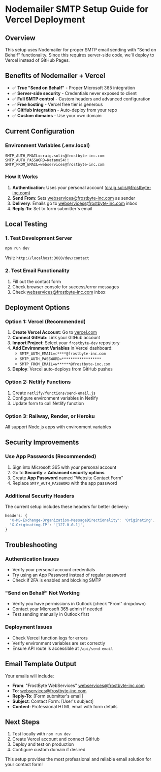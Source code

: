 # Nodemailer SMTP Setup Guide for Vercel Deployment

## Overview

This setup uses Nodemailer for proper SMTP email sending with "Send on Behalf" functionality. Since this requires server-side code, we'll deploy to Vercel instead of GitHub Pages.

## Benefits of Nodemailer + Vercel

- ✅ **True "Send on Behalf"** - Proper Microsoft 365 integration
- ✅ **Server-side security** - Credentials never exposed to client
- ✅ **Full SMTP control** - Custom headers and advanced configuration
- ✅ **Free hosting** - Vercel free tier is generous
- ✅ **GitHub integration** - Auto-deploy from your repo
- ✅ **Custom domains** - Use your own domain

## Current Configuration

### Environment Variables (.env.local)

```env
SMTP_AUTH_EMAIL=craig.solis@frostbyte-inc.com
SMTP_AUTH_PASSWORD=Katana54!!
SMTP_FROM_EMAIL=webservices@frostbyte-inc.com
```

### How It Works

1. **Authentication**: Uses your personal account (craig.solis@frostbyte-inc.com)
2. **Send From**: Sets webservices@frostbyte-inc.com as sender
3. **Delivery**: Emails go to webservices@frostbyte-inc.com inbox
4. **Reply-To**: Set to form submitter's email

## Local Testing

### 1. Test Development Server

```bash
npm run dev
```

Visit: `http://localhost:3000/dev/contact`

### 2. Test Email Functionality

1. Fill out the contact form
2. Check browser console for success/error messages
3. Check webservices@frostbyte-inc.com inbox

## Deployment Options

### Option 1: Vercel (Recommended)

1. **Create Vercel Account**: Go to [vercel.com](https://vercel.com)
2. **Connect GitHub**: Link your GitHub account
3. **Import Project**: Select your `frostbyte-dev` repository
4. **Add Environment Variables** in Vercel dashboard:
   - `SMTP_AUTH_EMAIL=c****@frostbyte-inc.com`
   - `SMTP_AUTH_PASSWORD=******************`
   - `SMTP_FROM_EMAIL=w******@frostbyte-inc.com`
5. **Deploy**: Vercel auto-deploys from GitHub pushes

### Option 2: Netlify Functions

1. Create `netlify/functions/send-email.js`
2. Configure environment variables in Netlify
3. Update form to call Netlify function

### Option 3: Railway, Render, or Heroku

All support Node.js apps with environment variables

## Security Improvements

### Use App Passwords (Recommended)

1. Sign into Microsoft 365 with your personal account
2. Go to **Security** > **Advanced security options**
3. Create **App Password** named "Website Contact Form"
4. Replace `SMTP_AUTH_PASSWORD` with the app password

### Additional Security Headers

The current setup includes these headers for better delivery:

```javascript
headers: {
  'X-MS-Exchange-Organization-MessageDirectionality': 'Originating',
  'X-Originating-IP': '[127.0.0.1]',
}
```

## Troubleshooting

### Authentication Issues

- Verify your personal account credentials
- Try using an App Password instead of regular password
- Check if 2FA is enabled and blocking SMTP

### "Send on Behalf" Not Working

- Verify you have permissions in Outlook (check "From" dropdown)
- Contact your Microsoft 365 admin if needed
- Test sending manually in Outlook first

### Deployment Issues

- Check Vercel function logs for errors
- Verify environment variables are set correctly
- Ensure API route is accessible at `/api/send-email`

## Email Template Output

Your emails will include:

- **From**: "FrostByte WebServices" <webservices@frostbyte-inc.com>
- **To**: webservices@frostbyte-inc.com
- **Reply-To**: [Form submitter's email]
- **Subject**: Contact Form: [User's subject]
- **Content**: Professional HTML email with form details

## Next Steps

1. Test locally with `npm run dev`
2. Create Vercel account and connect GitHub
3. Deploy and test on production
4. Configure custom domain if desired

This setup provides the most professional and reliable email solution for your contact form!
